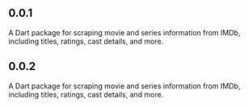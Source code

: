 ## 0.0.1

A Dart package for scraping movie and series information from IMDb, including titles, ratings, cast details, and more.

## 0.0.2

A Dart package for scraping movie and series information from IMDb, including titles, ratings, cast details, and more.